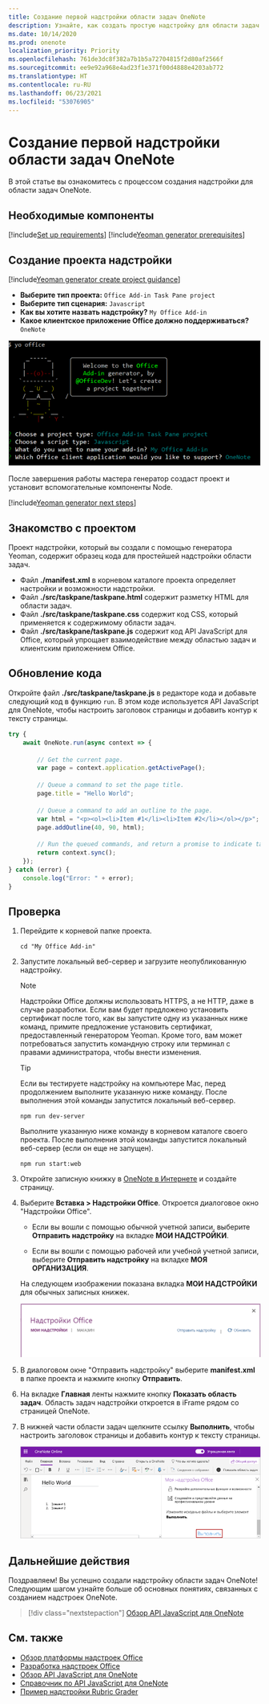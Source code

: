 ```yaml
---
title: Создание первой надстройки области задач OneNote
description: Узнайте, как создать простую надстройку для области задач OneNote, используя API JS для Office.
ms.date: 10/14/2020
ms.prod: onenote
localization_priority: Priority
ms.openlocfilehash: 761de3dc8f382a7b1b5a72704815f2d80af2566f
ms.sourcegitcommit: ee9e92a968e4ad23f1e371f00d4888e4203ab772
ms.translationtype: HT
ms.contentlocale: ru-RU
ms.lasthandoff: 06/23/2021
ms.locfileid: "53076905"
---
```

# <a name="build-your-first-onenote-task-pane-add-in"></a>Создание первой надстройки области задач OneNote

В этой статье вы ознакомитесь с процессом создания надстройки для области задач OneNote.

## <a name="prerequisites"></a>Необходимые компоненты

[!include[Set up requirements](../includes/set-up-dev-environment-beforehand.md)]
[!include[Yeoman generator prerequisites](../includes/quickstart-yo-prerequisites.md)]

## <a name="create-the-add-in-project"></a>Создание проекта надстройки

[!include[Yeoman generator create project guidance](../includes/yo-office-command-guidance.md)]

- **Выберите тип проекта:** `Office Add-in Task Pane project`
- **Выберите тип сценария:** `Javascript`
- **Как вы хотите назвать надстройку?** `My Office Add-in`
- **Какое клиентское приложение Office должно поддерживаться?** `OneNote`

![Снимок экрана: запросы и ответы для генератора Yeoman в интерфейсе командной строки.](../images/yo-office-onenote.png)

После завершения работы мастера генератор создаст проект и установит вспомогательные компоненты Node.

[!include[Yeoman generator next steps](../includes/yo-office-next-steps.md)]

## <a name="explore-the-project"></a>Знакомство с проектом

Проект надстройки, который вы создали с помощью генератора Yeoman, содержит образец кода для простейшей надстройки области задач.

- Файл **./manifest.xml** в корневом каталоге проекта определяет настройки и возможности надстройки.
- Файл **./src/taskpane/taskpane.html** содержит разметку HTML для области задач.
- Файл **./src/taskpane/taskpane.css** содержит код CSS, который применяется к содержимому области задач.
- Файл **./src/taskpane/taskpane.js** содержит код API JavaScript для Office, который упрощает взаимодействие между областью задач и клиентским приложением Office.

## <a name="update-the-code"></a>Обновление кода

Откройте файл **./src/taskpane/taskpane.js** в редакторе кода и добавьте следующий код в функцию `run`. В этом коде используется API JavaScript для OneNote, чтобы настроить заголовок страницы и добавить контур к тексту страницы.

```js
try {
    await OneNote.run(async context => {

        // Get the current page.
        var page = context.application.getActivePage();

        // Queue a command to set the page title.
        page.title = "Hello World";

        // Queue a command to add an outline to the page.
        var html = "<p><ol><li>Item #1</li><li>Item #2</li></ol></p>";
        page.addOutline(40, 90, html);

        // Run the queued commands, and return a promise to indicate task completion.
        return context.sync();
    });
} catch (error) {
    console.log("Error: " + error);
}
```

## <a name="try-it-out"></a>Проверка

1. Перейдите к корневой папке проекта.

    ```command&nbsp;line
    cd "My Office Add-in"
    ```

2. Запустите локальный веб-сервер и загрузите неопубликованную надстройку.

    > [!NOTE]
    > Надстройки Office должны использовать HTTPS, а не HTTP, даже в случае разработки. Если вам будет предложено установить сертификат после того, как вы запустите одну из указанных ниже команд, примите предложение установить сертификат, предоставленный генератором Yeoman. Кроме того, вам может потребоваться запустить командную строку или терминал с правами администратора, чтобы внести изменения.

    > [!TIP]
    > Если вы тестируете надстройку на компьютере Mac, перед продолжением выполните указанную ниже команду. После выполнения этой команды запустится локальный веб-сервер.
    >
    > ```command&nbsp;line
    > npm run dev-server
    > ```

    Выполните указанную ниже команду в корневом каталоге своего проекта. После выполнения этой команды запустится локальный веб-сервер (если он еще не запущен).

    ```command&nbsp;line
    npm run start:web
    ```

3. Откройте записную книжку в [OneNote в Интернете](https://www.onenote.com/notebooks) и создайте страницу.

4. Выберите **Вставка > Надстройки Office**. Откроется диалоговое окно "Надстройки Office".

    - Если вы вошли с помощью обычной учетной записи, выберите **Отправить надстройку** на вкладке **МОИ НАДСТРОЙКИ**.

    - Если вы вошли с помощью рабочей или учебной учетной записи, выберите **Отправить надстройку** на вкладке **МОЯ ОРГАНИЗАЦИЯ**.

    На следующем изображении показана вкладка **МОИ НАДСТРОЙКИ** для обычных записных книжек.

    <img alt="Screenshot of the Office Add-ins dialog showing the MY ADD-INS tab" src="../images/onenote-office-add-ins-dialog.png" width="500">

5. В диалоговом окне "Отправить надстройку" выберите **manifest.xml** в папке проекта и нажмите кнопку **Отправить**.

6. На вкладке **Главная** ленты нажмите кнопку **Показать область задач**. Область задач надстройки откроется в iFrame рядом со страницей OneNote.

7. В нижней части области задач щелкните ссылку **Выполнить**, чтобы настроить заголовок страницы и добавить контур к тексту страницы.

    ![Снимок экрана с надстройкой, созданной в этом пошаговом руководстве: выделенная кнопка ленты "Показать область задач" и область задач в OneNote.](../images/onenote-first-add-in-4.png)

## <a name="next-steps"></a>Дальнейшие действия

Поздравляем! Вы успешно создали надстройку области задач OneNote! Следующим шагом узнайте больше об основных понятиях, связанных с созданием надстроек OneNote.

> [!div class="nextstepaction"]
> [Обзор API JavaScript для OneNote](../onenote/onenote-add-ins-programming-overview.md)

## <a name="see-also"></a>См. также

- [Обзор платформы надстроек Office](../overview/office-add-ins.md)
- [Разработка надстроек Office](../develop/develop-overview.md)
- [Обзор API JavaScript для OneNote](../onenote/onenote-add-ins-programming-overview.md)
- [Справочник по API JavaScript для OneNote](../reference/overview/onenote-add-ins-javascript-reference.md)
- [Пример надстройки Rubric Grader](https://github.com/OfficeDev/OneNote-Add-in-Rubric-Grader)
